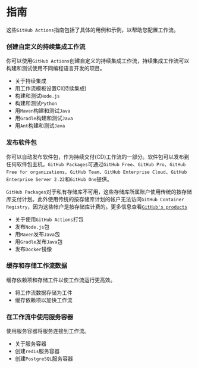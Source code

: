 # 指南

这些`GitHub Actions`指南包括了具体的用例和示例，以帮助您配置工作流。



### 创建自定义的持续集成工作流

你可以使用`GitHub Actions`创建自定义的持续集成工作流，持续集成工作流可以构建和测试使用不同编程语言开发的项目。

- 关于持续集成
- 用工作流模板设置CI(持续集成)
- 构建和测试`Node.js`
- 构建和测试`Python`
- 用`Maven`构建和测试`Java`
- 用`Gradle`构建和测试`Java`
- 用`Ant`构建和测试`Java`

### 发布软件包

你可以自动发布软件包，作为持续交付(CD)工作流的一部分。软件包可以发布到任何软件包主机，`GitHub Packages`可通过`GitHub Free`、`GitHub Pro`、`GitHub Free for organizations`、`GitHub Team`、`GitHub Enterprise Cloud`、`GitHub Enterprise Server 2.22`和`GitHub One`提供。

`GitHub Packages`对于私有存储库不可用，这些存储库所属账户使用传统的按存储库支付计划。此外使用传统的按存储库计划的帐户无法访问`GitHub Container Registry`，因为这些帐户是按存储库计费的。更多信息查看[`GitHub's products`](https://docs.github.com/en/free-pro-team@latest/articles/github-s-products)

- 关于使用`GitHub Actions`打包
- 发布`Node.js`包
- 用`Maven`发布`Java`包
- 用`Gradle`发布`Java`包
- 发布`Docker`镜像

### 缓存和存储工作流数据

缓存依赖项和存储工件以使工作流运行更高效。

- 将工作流数据存储为工件
- 缓存依赖项以加快工作流

### 在工作流中使用服务容器

使用服务容器将服务连接到工作流。

- 关于服务容器
- 创建`redis`服务容器
- 创建`PostgreSQL`服务容器